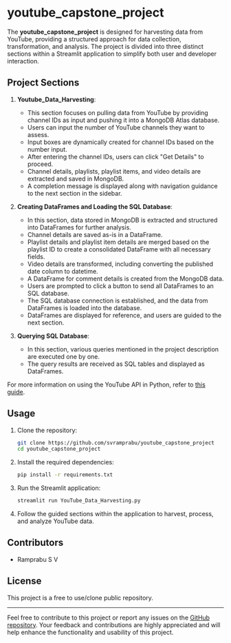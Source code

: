 # youtube_capstone_project

The **youtube_capstone_project** is designed for harvesting data from YouTube, providing a structured approach for data collection, transformation, and analysis. The project is divided into three distinct sections within a Streamlit application to simplify both user and developer interaction.

## Project Sections

1. **Youtube_Data_Harvesting**:
    - This section focuses on pulling data from YouTube by providing channel IDs as input and pushing it into a MongoDB Atlas database.
    - Users can input the number of YouTube channels they want to assess.
    - Input boxes are dynamically created for channel IDs based on the number input.
    - After entering the channel IDs, users can click "Get Details" to proceed.
    - Channel details, playlists, playlist items, and video details are extracted and saved in MongoDB.
    - A completion message is displayed along with navigation guidance to the next section in the sidebar.

2. **Creating DataFrames and Loading the SQL Database**:
    - In this section, data stored in MongoDB is extracted and structured into DataFrames for further analysis.
    - Channel details are saved as-is in a DataFrame.
    - Playlist details and playlist item details are merged based on the playlist ID to create a consolidated DataFrame with all necessary fields.
    - Video details are transformed, including converting the published date column to datetime.
    - A DataFrame for comment details is created from the MongoDB data.
    - Users are prompted to click a button to send all DataFrames to an SQL database.
    - The SQL database connection is established, and the data from DataFrames is loaded into the database.
    - DataFrames are displayed for reference, and users are guided to the next section.

3. **Querying SQL Database**:
    - In this section, various queries mentioned in the project description are executed one by one.
    - The query results are received as SQL tables and displayed as DataFrames.

For more information on using the YouTube API in Python, refer to [this guide](https://www.thepythoncode.com/article/using-youtube-api-in-python).

## Usage

1. Clone the repository:

   ```bash
   git clone https://github.com/svramprabu/youtube_capstone_project
   cd youtube_capstone_project
   ```

2. Install the required dependencies:

   ```bash
   pip install -r requirements.txt
   ```

3. Run the Streamlit application:

   ```bash
   streamlit run YouTube_Data_Harvesting.py
   ```

4. Follow the guided sections within the application to harvest, process, and analyze YouTube data.

## Contributors

- Ramprabu S V
<!-- - Another Contributor (if applicable) -->

## License

This project is a free to use/clone public repository.

---

Feel free to contribute to this project or report any issues on the [GitHub repository](https://github.com/svramprabu/youtube_capstone_project). Your feedback and contributions are highly appreciated and will help enhance the functionality and usability of this project.